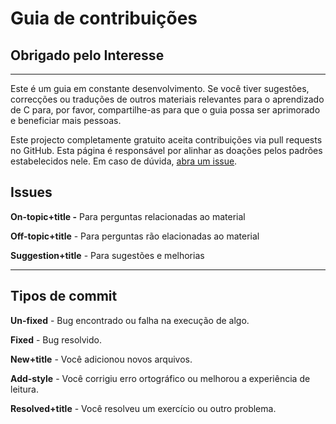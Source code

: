 # Guia de contribuições

## Obrigado pelo Interesse

***



Este é um guia em constante desenvolvimento. Se você tiver sugestões, correcções ou traduções de outros materiais relevantes para o aprendizado de C para, por favor, compartilhe-as para que o guia possa ser aprimorado e beneficiar mais pessoas.

Este projecto completamente gratuito aceita contribuições via pull requests no GitHub. Esta página é responsável por alinhar as doações pelos padrões estabelecidos nele. Em caso de dúvida, [abra um issue](https://github.com/an-jorge/Clang/issues).

## Issues

**On-topic+title -** Para perguntas relacionadas ao material

**Off-topic+title** - Para perguntas rão elacionadas ao material

**Suggestion+title** - Para sugestões e melhorias



***



## Tipos de commit

**Un-fixed** - Bug encontrado ou falha na execução de algo.

**Fixed** - Bug resolvido.

**New+title** - Você adicionou novos arquivos.

**Add-style** - Você corrigiu erro ortográfico ou melhorou a experiência de leitura.

**Resolved+title** - Você resolveu um exercício ou outro problema.

